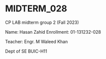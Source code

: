 # MIDTERM_028
CP LAB midterm group 2 (Fall 2023)

Name: Hasan Zahid
Enrollment: 01-131232-028

Teacher: Engr. M Waleed Khan






Dept of SE BUIC-H11
